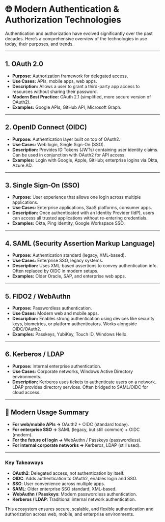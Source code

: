 # 🌐 Modern Authentication & Authorization Technologies

Authentication and authorization have evolved significantly over the past decades. Here’s a comprehensive overview of the technologies in use today, their purposes, and trends.

---

## 1. **OAuth 2.0**
- **Purpose:** Authorization framework for delegated access.
- **Use Cases:** APIs, mobile apps, web apps.
- **Description:** Allows a user to grant a third-party app access to resources without sharing their password.
- **Modern Best Practice:** OAuth 2.1 (simplified, more secure version of OAuth2).
- **Examples:** Google APIs, GitHub API, Microsoft Graph.

---

## 2. **OpenID Connect (OIDC)**
- **Purpose:** Authentication layer built on top of OAuth2.
- **Use Cases:** Web login, Single Sign-On (SSO).
- **Description:** Provides ID Tokens (JWTs) containing user identity claims. Can be used in conjunction with OAuth2 for API access.
- **Examples:** Login with Google, Apple, GitHub; enterprise logins via Okta, Azure AD.

---

## 3. **Single Sign-On (SSO)**
- **Purpose:** User experience that allows one login across multiple applications.
- **Use Cases:** Enterprise applications, SaaS platforms, consumer apps.
- **Description:** Once authenticated with an Identity Provider (IdP), users can access all trusted applications without re-entering credentials.
- **Examples:** Okta, Ping Identity, Google Workspace SSO.

---

## 4. **SAML (Security Assertion Markup Language)**
- **Purpose:** Authentication standard (legacy, XML-based).
- **Use Cases:** Enterprise SSO, legacy systems.
- **Description:** Uses XML-based assertions to convey authentication info. Often replaced by OIDC in modern setups.
- **Examples:** Older Oracle, SAP, and enterprise web apps.

---

## 5. **FIDO2 / WebAuthn**
- **Purpose:** Passwordless authentication.
- **Use Cases:** Modern web and mobile apps.
- **Description:** Enables strong authentication using devices like security keys, biometrics, or platform authenticators. Works alongside OIDC/OAuth2.
- **Examples:** Passkeys, YubiKey, Touch ID, Windows Hello.

---

## 6. **Kerberos / LDAP**
- **Purpose:** Internal enterprise authentication.
- **Use Cases:** Corporate networks, Windows Active Directory environments.
- **Description:** Kerberos uses tickets to authenticate users on a network. LDAP provides directory services. Often bridged to SAML/OIDC for cloud access.

---

## 🔹 Modern Usage Summary

- **For web/mobile APIs →** OAuth2 + OIDC (standard today).
- **For enterprise SSO →** SAML (legacy, but still common) + OIDC (modern).
- **For the future of login →** WebAuthn / Passkeys (passwordless).
- **For internal corporate networks →** Kerberos, LDAP (still used).

---

### Key Takeaways
- **OAuth2**: Delegated access, not authentication by itself.
- **OIDC**: Adds authentication to OAuth2, enables login and SSO.
- **SSO**: User convenience across multiple apps.
- **SAML**: Older enterprise SSO standard, XML-based.
- **WebAuthn / Passkeys**: Modern passwordless authentication.
- **Kerberos / LDAP**: Traditional internal network authentication.

This ecosystem ensures secure, scalable, and flexible authentication and authorization across web, mobile, and enterprise environments.